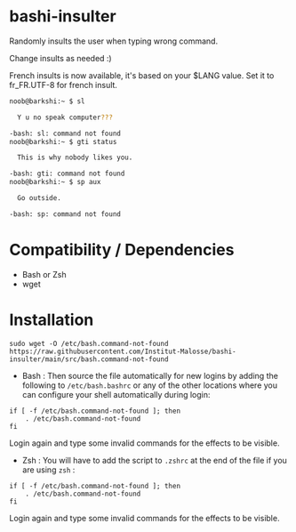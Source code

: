 # bashi-insulter
Randomly insults the user when typing wrong command.

Change insults as needed :)

French insults is now available, it's based on your $LANG value. Set it to fr_FR.UTF-8 for french insult.

```bash
noob@barkshi:~ $ sl

  Y u no speak computer???

-bash: sl: command not found
noob@barkshi:~ $ gti status

  This is why nobody likes you.

-bash: gti: command not found
noob@barkshi:~ $ sp aux

  Go outside.

-bash: sp: command not found
```

# Compatibility / Dependencies
* Bash or Zsh
* wget


# Installation

    sudo wget -O /etc/bash.command-not-found https://raw.githubusercontent.com/Institut-Malosse/bashi-insulter/main/src/bash.command-not-found
* Bash : Then source the file automatically for new logins by adding the following to `/etc/bash.bashrc` or any of the other locations where you can configure your shell automatically during login:
```
if [ -f /etc/bash.command-not-found ]; then
    . /etc/bash.command-not-found
fi
```
Login again and type some invalid commands for the effects to be visible.

* Zsh : You will have to add the script to `.zshrc` at the end of the file if you are using `zsh` :

```
if [ -f /etc/bash.command-not-found ]; then
    . /etc/bash.command-not-found
fi
```
Login again and type some invalid commands for the effects to be visible.
